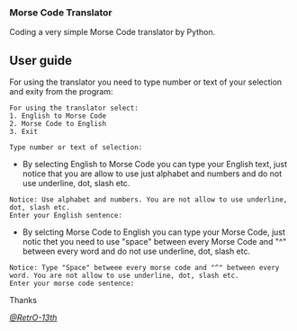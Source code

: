 ### Morse Code Translator
Coding a very simple Morse Code translator by Python.

## User guide
For using the translator you need to type number or text of your selection and exity from the program:
```
For using the translator select:
1. English to Morse Code        
2. Morse Code to English        
3. Exit

Type number or text of selection:  
```

- By selecting English to Morse Code you can type your English text, just notice that you are allow to use just alphabet and numbers and do not use underline, dot, slash etc.
```
Notice: Use alphabet and numbers. You are not allow to use underline, dot, slash etc.
Enter your English sentence: 
```

- By selcting Morse Code to English you can type your Morse Code, just notic thet you need to use "space" between every Morse Code and "^" between every word and do not use underline, dot, slash etc.
```
Notice: Type "Space" betweee every morse code and "^" between every word. You are not allow to use underline, dot, slash etc.
Enter your morse code sentence:
```

Thanks

*[@RetrO-13th](https://github.com/RetrO-13th/)*
